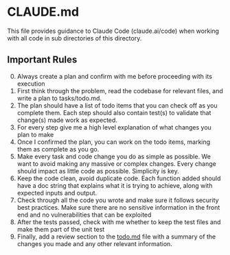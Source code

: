 # CLAUDE.md
This file provides guidance to Claude Code (claude.ai/code) when working with all code in sub directories of this directory.

## Important Rules
0. Always create a plan and confirm with me before proceeding with its execution
1. First think through the problem, read the codebase for relevant files, and write a plan to tasks/todo.md.
2. The plan should have a list of todo items that you can check off as you complete them. Each step should also contain test(s) to validate that change(s) made work as expected.
4. For every step give me a high level explanation of what changes you plan to make
5. Once I confirmed the plan, you can work on the todo items, marking them as complete as you go.
6. Make every task and code change you do as simple as possible. We want to avoid making any massive or complex changes. Every change should impact as little code as possible. Simplicity is key.
7. Keep the code clean, avoid duplicate code. Each function added should have a doc string that explains what it is trying to achieve, along with expected inputs and output.
8. Check through all the code you wrote and make sure it follows security best practices. Make sure there are no sensitive information in the front end and no vulnerabilities that can be exploited
9. After the tests passed, check with me whether to keep the test files and make them part of the unit test
10. Finally, add a review section to the [todo.md](http://todo.md/) file with a summary of the changes you made and any other relevant information.

